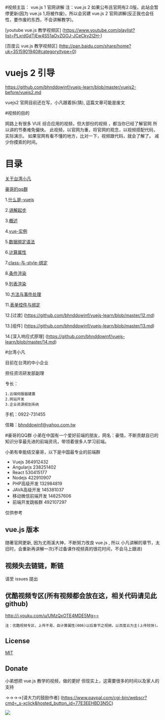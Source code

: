 #视频主旨：
  vue.js 1 官网讲解
  注：vue.js 2 如果公布且官网有2.0版，此站会暂停更新(因为 vue.js 1,将被作废)，所以会另建 vue.js 2 官网讲解(反正我也会任性，要作废的东西，不会讲解教学)。

  [youtube vue.js 教学视频区] (https://www.youtube.com/playlist?list=PLxrdGdTjEw4S51aOvZGOJ-JCeCky2I2H-)

  [百度云 vue.js 教学视频区] (http://pan.baidu.com/share/home?uk=3515901940#category/type=0)

# vuejs 2 引导
 
 https://github.com/bhnddowinf/vuejs-learn/blob/master/vuejs2-before/vuejs2.md
 
 vuejs2 官网目前还在写，小凡跟着拆(猜), 這篇文章可能是废文
 

#视频的目的

  网路上有很多 VUE 综合应用的视频，但大部份的视频 ，都当你已经了解官网
  所以讲的节奏难免偏快。
  此视频，以官网为重，将官网的观念，以视频搭配代码，实际演示。
  如果官网有看不懂的地方，比对一下，视频跟代码，就会了解了。
  减少你摸索的时间。

# 目录

  [关于台湾小凡](https://github.com/bhnddowinf/vuejs-learn#台湾小凡)

  [豪哥的qq群](https://github.com/bhnddowinf/vuejs-learn#豪哥的qq群)

  1.[什么是-vuejs](https://github.com/bhnddowinf/vuejs-learn/blob/master/01.md)

  2.[讲解起步](https://github.com/bhnddowinf/vuejs-learn/blob/master/02.md)

  3.[概述](https://github.com/bhnddowinf/vuejs-learn/blob/master/03.md)

  4.[vue-实例](https://github.com/bhnddowinf/vuejs-learn/blob/master/04.md)

  5.[数据绑定语法](https://github.com/bhnddowinf/vuejs-learn/blob/master/05.md)

  6.[计算属性](https://github.com/bhnddowinf/vuejs-learn/blob/master/06.md)

  7.[class-与-style-绑定](https://github.com/bhnddowinf/vuejs-learn/blob/master/07.md)

  8.[条件渲染](https://github.com/bhnddowinf/vuejs-learn/blob/master/08.md)

  9.[列表渲染](https://github.com/bhnddowinf/vuejs-learn/blob/master/09.md)

  10.[方法与事件处理](https://github.com/bhnddowinf/vuejs-learn/blob/master/10.md)

  11.[表单控件与绑定](https://github.com/bhnddowinf/vuejs-learn/blob/master/11.md)

  12.[过渡] (https://github.com/bhnddowinf/vuejs-learn/blob/master/12.md)

  13.[组件] (https://github.com/bhnddowinf/vuejs-learn/blob/master/13.md)

  14.[深入响应式原理] (https://github.com/bhnddowinf/vuejs-learn/blob/master/14.md)
  
  

#台湾小凡

目前在台湾的中小企业

担任资讯研发部副理

专长：

	1.云端伺服器建置
	2.网站开发
	3.企业资源规划系统

  手机：0922-731455

  信箱：bhnddowinf@yahoo.com.tw

#豪哥的QQ群
  小弟在中国有一个爱好前端的朋友，网名：豪情，不断贡献自已的知识分享最先进的前端资讯，带领着很多人学习前端。

  小弟有幸能结交豪哥，以下是中国最专业的前端群

* 	Vuejs 364912432
* 	Angularjs 238251402
* 	React 530415177
* 	Nodejs 422910907
* 	PHP高级开发 132984819
* 	JAVA高级开发 145381037
* 	移动微信前端开发 148257606
* 	前端开发跳板群 492107297


仅供参考

## vue.js 版本

  随著官网更新, 因为尤雨溪大神，不断努力改良 vue.js , 所以 小凡讲解的章节，太旧时，会重新再讲解一次(不过备课作视频真的很花时间，不会马上跟进)

## 视频失去链链，断链

  请至 issues 提出


## 优酷视频专区(所有视频都会放在这，相关代码请见此 github)
  http://i.youku.com/u/UMzQxOTE4MDE5Mg==

	注：优酷视频专区，上传不易，自计算属性(006)以后章节之视频，以百度云为主(上传较快)。




## License

  [MIT](http://opensource.org/licenses/MIT)

## Donate

  小弟想把 vue.js 教学的视频，做的更好
  但现实上，这需要很多的时间以及家人的支持

  →→→→[请大力的鼓励作者] (https://www.paypal.com/cgi-bin/webscr?cmd=_s-xclick&hosted_button_id=77E3EEHBD3N5C)

  ![](https://github.com/bhnddowinf/vuejs-learn/blob/master/03/wechat_qrcode.png)

